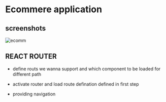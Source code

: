 # Ecommere application

## screenshots

   <img src="https://i.ibb.co/1XRTWhC/ecomm.png" alt="ecomm" border="0">

## REACT ROUTER

- define routs we wanna support and which component to be loaded for different path

- activate router and load route defination defined in first step

- providing navigation
